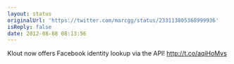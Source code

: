 ```yaml
---
layout: status
originalUrl: 'https://twitter.com/marcgg/status/233113805368999936'
isReply: false
date: 2012-08-08 08:13:56
---
```


Klout now offers Facebook identity lookup via the API! http://t.co/aqiHoMvs
